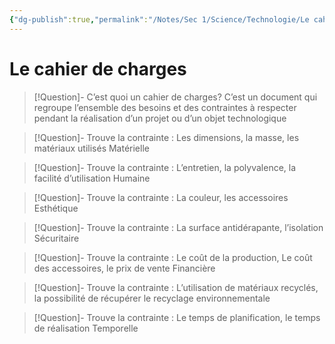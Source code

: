 ```yaml
---
{"dg-publish":true,"permalink":"/Notes/Sec 1/Science/Technologie/Le cahier de charges/"}
---
```


# Le cahier de charges

>[!Question]- C’est quoi un cahier de charges?
>C’est un document qui regroupe l’ensemble des besoins et des contraintes à respecter pendant la réalisation d’un projet ou d’un objet technologique

>[!Question]- Trouve la contrainte : Les dimensions, la masse, les matériaux utilisés
>Matérielle

>[!Question]- Trouve la contrainte : L’entretien, la polyvalence, la facilité d’utilisation
>Humaine

>[!Question]- Trouve la contrainte : La couleur, les accessoires
>Esthétique

>[!Question]- Trouve la contrainte : La surface antidérapante, l’isolation
>Sécuritaire

>[!Question]- Trouve la contrainte : Le coût de la production, Le coût des accessoires, le prix de vente
>Financière

>[!Question]- Trouve la contrainte : L’utilisation de matériaux recyclés, la possibilité de récupérer le recyclage
>environnementale

>[!Question]- Trouve la contrainte : Le temps de planification, le temps de réalisation
>Temporelle